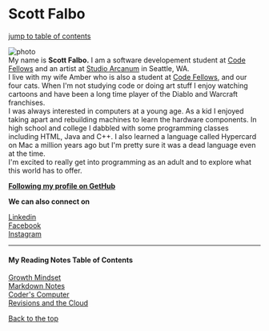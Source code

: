 #  Scott Falbo

[jump to table of contents](#my-reading-notes-table-of-contents)


![photo](https://avatars1.githubusercontent.com/u/67803329?s=460&u=92ace7e6cedf0c3582317b5620d2575ca0d49604&v=4)
<br>
My name is **Scott Falbo.**  I am a software developement student at [Code Fellows](https://www.codefellows.org/) and an artist at [Studio Arcanum](http://studioarcanum.com/) in Seattle, WA.  
I live with my wife Amber who is also a student at [Code Fellows](https://www.codefellows.org/), and our four cats.  When I'm not studying code or doing art stuff I enjoy watching cartoons and have been a long time player of the Diablo and Warcraft franchises.  
I was always interested in computers at a young age.  As a kid I enjoyed taking apart and rebuilding machines to learn the hardware components.  In high school and college I dabbled with some programming classes including HTML, Java and C++.  I also learned a language called Hypercard on Mac a million years ago but I'm pretty sure it was a dead language even at the time.  
I'm excited to really get into programming as an adult and to explore what this world has to offer.


**[Following my profile on GetHub](https://github.com/scottfalbo)**

**We can also connect on** 

[Linkedin](https://www.linkedin.com/in/scott-falbo-5523a41b1)<br>
[Facebook](https://www.facebook.com/scottfalboart)<br>
[Instagram](https://www.instagram.com/scottfalboart)
<hr />

#### My Reading Notes Table of Contents
[Growth Mindset](growth-mindset.md)<br />
[Markdown Notes](markdown-notes.md)<br />
[Coder's Computer](coders-computer.md)<br />
[Revisions and the Cloud](revisions-cloud.md)

[Back to the top](#scott-falbo)
